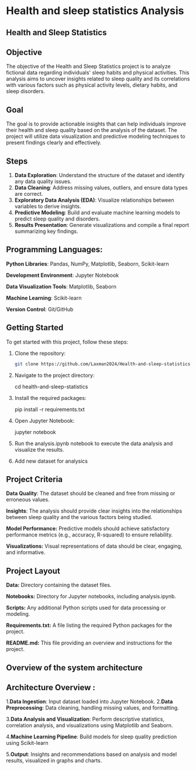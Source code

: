# Health and sleep statistics Analysis
## Health and Sleep Statistics

## Objective
The objective of the Health and Sleep Statistics project is to analyze fictional data regarding individuals' sleep habits and physical activities. This analysis aims to uncover insights related to sleep quality and its correlations with various factors such as physical activity levels, dietary habits, and sleep disorders.

## Goal
The goal is to provide actionable insights that can help individuals improve their health and sleep quality based on the analysis of the dataset. The project will utilize data visualization and predictive modeling techniques to present findings clearly and effectively.

## Steps
1. **Data Exploration**: Understand the structure of the dataset and identify any data quality issues.
2. **Data Cleaning**: Address missing values, outliers, and ensure data types are correct.
3. **Exploratory Data Analysis (EDA)**: Visualize relationships between variables to derive insights.
4. **Predictive Modeling**: Build and evaluate machine learning models to predict sleep quality and disorders.
5. **Results Presentation**: Generate visualizations and compile a final report summarizing key findings.

## Programming Languages:
**Python Libraries**: Pandas, NumPy, Matplotlib, Seaborn, Scikit-learn

**Development Environment**: Jupyter Notebook

**Data Visualization Tools**: Matplotlib, Seaborn

**Machine Learning**: Scikit-learn

**Version Control**: Git/GitHub

## Getting Started
To get started with this project, follow these steps:

1. Clone the repository:
   ```bash
   git clone https://github.com/Laxman2024/Health-and-sleep-statistics.git
2. Navigate to the project directory:

    cd health-and-sleep-statistics
3. Install the required packages:

   pip install -r requirements.txt
4. Open Jupyter Notebook:

     jupyter notebook
 5. Run the analysis.ipynb notebook to execute the data analysis and visualize the results.
 6. Add new dataset for analysics 

   

## Project Criteria
**Data Quality**: The dataset should be cleaned and free from missing or erroneous values.

**Insights**: The analysis should provide clear insights into the relationships between sleep quality and the various factors being studied.

**Model Performance:** Predictive models should achieve satisfactory performance metrics (e.g., accuracy, R-squared) to ensure reliability.

**Visualizations:** Visual representations of data should be clear, engaging, and informative.
## Project Layout
**Data:** Directory containing the dataset files.

**Notebooks:** Directory for Jupyter notebooks, including analysis.ipynb.

**Scripts:** Any additional Python scripts used for data processing or modeling.

**Requirements.txt:** A file listing the required Python packages for the project.

**README.md:** This file providing an overview and instructions for the project.

## Overview of the system architecture ##
## Architecture Overview :
1.**Data Ingestion**:
Input dataset loaded into Jupyter Notebook.
2.**Data Preprocessing**:
Data cleaning, handling missing values, and formatting.

3.**Data Analysis and Visualization**:
Perform descriptive statistics, correlation analysis, and visualizations using Matplotlib and Seaborn.

4.**Machine Learning Pipeline**:
Build models for sleep quality prediction using Scikit-learn 

5.**Output**:
Insights and recommendations based on analysis and model results, visualized in graphs and charts.

